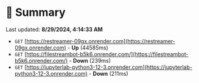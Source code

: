 # 📖 Summary
Last updated: **8/29/2024, 4:14:33 AM**

- `GET` [https://restreamer-09gx.onrender.com](https://restreamer-09gx.onrender.com) - **Up** (44585ms)
- `GET` [https://filestreambot-b5k6.onrender.com/](https://filestreambot-b5k6.onrender.com/) - **Down** (239ms)
- `GET` [https://jupyterlab-python3-12-3.onrender.com](https://jupyterlab-python3-12-3.onrender.com) - **Down** (211ms)

